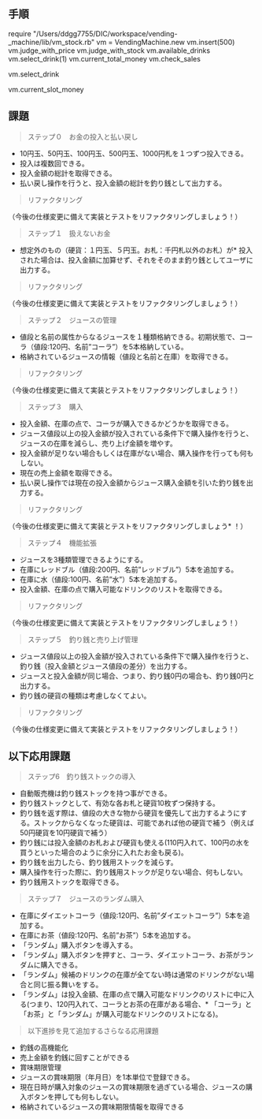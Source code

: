 ## 手順
require "/Users/ddgg7755/DIC/workspace/vending-_machine/lib/vm_stock.rb"
vm = VendingMachine.new
vm.insert(500)
vm.judge_with_price
vm.judge_with_stock
vm.available_drinks
vm.select_drink(1)
vm.current_total_money
vm.check_sales

vm.select_drink

vm.current_slot_money

## 課題
> ステップ０　お金の投入と払い戻し
> 
* 10円玉、50円玉、100円玉、500円玉、1000円札を１つずつ投入できる。
* 投入は複数回できる。
* 投入金額の総計を取得できる。
* 払い戻し操作を行うと、投入金額の総計を釣り銭として出力する。
> リファクタリング
> 
（今後の仕様変更に備えて実装とテストをリファクタリングしましょう！）

> ステップ１　扱えないお金
> 
* 想定外のもの（硬貨：１円玉、５円玉。お札：千円札以外のお札）が* 投入された場合は、投入金額に加算せず、それをそのまま釣り銭としてユーザに出力する。
> リファクタリング
> 
（今後の仕様変更に備えて実装とテストをリファクタリングしましょう！）

> ステップ２　ジュースの管理
> 
* 値段と名前の属性からなるジュースを１種類格納できる。初期状態で、コーラ（値段:120円、名前”コーラ”）を5本格納している。
* 格納されているジュースの情報（値段と名前と在庫）を取得できる。

> リファクタリング
> 
（今後の仕様変更に備えて実装とテストをリファクタリングしましょう！）

> ステップ３　購入
> 
* 投入金額、在庫の点で、コーラが購入できるかどうかを取得できる。
* ジュース値段以上の投入金額が投入されている条件下で購入操作を行うと、ジュースの在庫を減らし、売り上げ金額を増やす。
* 投入金額が足りない場合もしくは在庫がない場合、購入操作を行っても何もしない。
* 現在の売上金額を取得できる。
* 払い戻し操作では現在の投入金額からジュース購入金額を引いた釣り銭を出力する。

> リファクタリング
> 
（今後の仕様変更に備えて実装とテストをリファクタリングしましょう* ！）

> ステップ４　機能拡張
> 
* ジュースを3種類管理できるようにする。
* 在庫にレッドブル（値段:200円、名前”レッドブル”）5本を追加する。
* 在庫に水（値段:100円、名前”水”）5本を追加する。
* 投入金額、在庫の点で購入可能なドリンクのリストを取得できる。

> リファクタリング
> 
（今後の仕様変更に備えて実装とテストをリファクタリングしましょう！）

> ステップ５　釣り銭と売り上げ管理
> 
* ジュース値段以上の投入金額が投入されている条件下で購入操作を行うと、釣り銭（投入金額とジュース値段の差分）を出力する。
* ジュースと投入金額が同じ場合、つまり、釣り銭0円の場合も、釣り銭0円と出力する。
* 釣り銭の硬貨の種類は考慮しなくてよい。

> リファクタリング
> 
（今後の仕様変更に備えて実装とテストをリファクタリングしましょう！）


## 以下応用課題

> ステップ6　釣り銭ストックの導入
> 
* 自動販売機は釣り銭ストックを持つ事ができる。
* 釣り銭ストックとして、有効な各お札と硬貨10枚ずつ保持する。
* 釣り銭を返す際は、値段の大きな物から硬貨を優先して出力するようにする。ストックからなくなった硬貨は、可能であれば他の硬貨で補う（例えば50円硬貨を10円硬貨で補う）
* 釣り銭には投入金額のお札および硬貨も使える(110円入れて、100円の水を買うといった場合のように余分に入れたお金も戻る)。
* 釣り銭を出力したら、釣り銭用ストックを減らす。
* 購入操作を行った際に、釣り銭用ストックが足りない場合、何もしない。
* 釣り銭用ストックを取得できる。
> ステップ７　ジュースのランダム購入
> 
* 在庫にダイエットコーラ（値段:120円、名前”ダイエットコーラ”）5本を追加する。
* 在庫にお茶（値段:120円、名前”お茶”）5本を追加する。
* 「ランダム」購入ボタンを導入する。
* 「ランダム」購入ボタンを押すと、コーラ、ダイエットコーラ、お茶がランダムに購入できる。
* 「ランダム」候補のドリンクの在庫が全てない時は通常のドリンクがない場合と同じ振る舞いをする。
* 「ランダム」は投入金額、在庫の点で購入可能なドリンクのリストに中に入る(つまり、120円入れて、コーラとお茶の在庫がある場合、* 「コーラ」と「お茶」と「ランダム」が購入可能なドリンクのリストになる)。

> 以下進捗を見て追加するさらなる応用課題
> 
* 釣銭の高機能化
* 売上金額を釣銭に回すことができる
* 賞味期限管理
* ジュースの賞味期限（年月日）を1本単位で登録できる。
* 現在日時が購入対象のジュースの賞味期限を過ぎている場合、ジュースの購入ボタンを押しても何もしない。
* 格納されているジュースの賞味期限情報を取得できる
